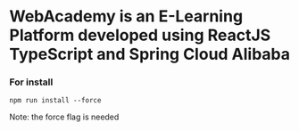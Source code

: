 # WebAcademy is an E-Learning Platform developed using ReactJS TypeScript and Spring Cloud Alibaba

### For install

```
npm run install --force
```

Note: the force flag is needed
